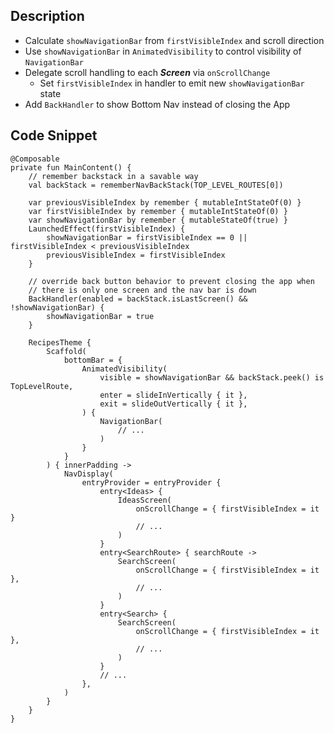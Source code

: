 ## Description

- Calculate `showNavigationBar` from `firstVisibleIndex` and scroll direction
- Use `showNavigationBar` in `AnimatedVisibility` to control visibility of `NavigationBar`
- Delegate scroll handling to each ***Screen*** via `onScrollChange`
  - Set `firstVisibleIndex` in handler to emit new `showNavigationBar` state
- Add `BackHandler` to show Bottom Nav instead of closing the App  

## Code Snippet

```
@Composable
private fun MainContent() {
    // remember backstack in a savable way
    val backStack = rememberNavBackStack(TOP_LEVEL_ROUTES[0])

    var previousVisibleIndex by remember { mutableIntStateOf(0) }
    var firstVisibleIndex by remember { mutableIntStateOf(0) }
    var showNavigationBar by remember { mutableStateOf(true) }
    LaunchedEffect(firstVisibleIndex) {
        showNavigationBar = firstVisibleIndex == 0 || firstVisibleIndex < previousVisibleIndex
        previousVisibleIndex = firstVisibleIndex
    }

    // override back button behavior to prevent closing the app when
    // there is only one screen and the nav bar is down
    BackHandler(enabled = backStack.isLastScreen() && !showNavigationBar) {
        showNavigationBar = true
    }

    RecipesTheme {
        Scaffold(
            bottomBar = {
                AnimatedVisibility(
                    visible = showNavigationBar && backStack.peek() is TopLevelRoute,
                    enter = slideInVertically { it },
                    exit = slideOutVertically { it },
                ) {
                    NavigationBar(
                        // ...
                    )
                }
            }
        ) { innerPadding ->
            NavDisplay(
                entryProvider = entryProvider {
                    entry<Ideas> {
                        IdeasScreen(
                            onScrollChange = { firstVisibleIndex = it }
                            // ...
                        )
                    }
                    entry<SearchRoute> { searchRoute ->
                        SearchScreen(
                            onScrollChange = { firstVisibleIndex = it },
                            // ...
                        )
                    }
                    entry<Search> {
                        SearchScreen(
                            onScrollChange = { firstVisibleIndex = it },
                            // ...
                        )
                    }
                    // ...
                },
            )
        }
    }
}
```